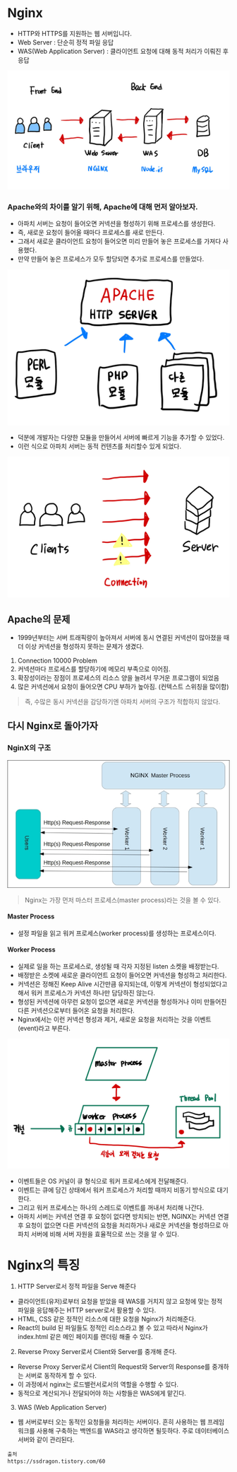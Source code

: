 
# Nginx
- HTTP와 HTTPS를 지원하는 웹 서버입니다.
- Web Server : 단순히 정적 파일 응답
- WAS(Web Application Server) : 클라이언트 요청에 대해 동적 처리가 이뤄진 후 응답

![NginX.jpeg](..%2Fetc%2Fimage%2FNetwork_image%2FNginX.jpeg)

### Apache와의 차이를 알기 위해, Apache에 대해 먼저 알아보자.

- 아파치 서버는 요청이 들어오면 커넥션을 형성하기 위해 프로세스를 생성한다.
- 즉, 새로운 요청이 들어올 때마다 프로세스를 새로 만든다.
- 그래서 새로운 클라이언트 요청이 들어오면 미리 만들어 놓은 프로세스를 가져다 사용했다.
- 만약 만들어 놓은 프로세스가 모두 할당되면 추가로 프로세스를 만들었다.

![Apache HTTP SERVER 확장성.jpeg](..%2Fetc%2Fimage%2FNetwork_image%2FApache%20HTTP%20SERVER%20%ED%99%95%EC%9E%A5%EC%84%B1.jpeg)

- 덕분에 개발자는 다양한 모듈을 만들어서 서버에 빠르게 기능을 추가할 수 있었다.
- 이런 식으로 아파치 서버는 동적 컨텐츠를 처리할수 있게 되었다. 

![10K문제.jpeg](..%2Fetc%2Fimage%2FNetwork_image%2F10K%EB%AC%B8%EC%A0%9C.jpeg)

## Apache의 문제
- 1999년부터는 서버 트래픽량이 높아져서 서버에 동시 연결된 커넥션이 많아졌을 때 더 이상 커넥션을 형성하지 못하는 문제가 생겼다.


1. Connection 10000 Problem
2. 커넥션마다 프로세스를 할당하기에 메모리 부족으로 이어짐.
3. 확장성이라는 장점이 프로세스의 리소스 양을 늘려서 무거운 프로그램이 되었음
4. 많은 커넥션에서 요청이 들어오면 CPU 부하가 높아짐. (컨텍스트 스위칭을 많이함)
> 즉, 수많은 동시 커넥션을 감당하기엔 아파치 서버의 구조가 적합하지 않았다.

## 다시 Nginx로 돌아가자 

### NginX의 구조 

![Nginx 구조.png](..%2Fetc%2Fimage%2FNetwork_image%2FNginx%20%EA%B5%AC%EC%A1%B0.png)

> Nginx는 가장 먼저 마스터 프로세스(master process)라는 것을 볼 수 있다.

#### Master Process
- 설정 파일을 읽고 워커 프로세스(worker process)를 생성하는 프로세스이다.

#### Worker Process
- 실제로 일을 하는 프로세스로, 생성될 때 각자 지정된 listen 소켓을 배정받는다.
- 배정받은 소켓에 새로운 클라이언트 요청이 들어오면 커넥션을 형성하고 처리한다.
- 커넥션은 정해진 Keep Alive 시간만큼 유지되는데, 이렇게 커넥션이 형성되었다고 해서 워커 프로세스가 커넥션 하나만 담당하진 않는다. 
- 형성된 커넥션에 아무런 요청이 없으면 새로운 커넥션을 형성하거나 이미 만들어진 다른 커넥션으로부터 들어온 요청을 처리한다.
- Nginx에서는 이런 커넥션 형성과 제거, 새로운 요청을 처리하는 것을 이벤트(event)라고 부른다.

![NginX - Worker Process.jpeg](..%2Fetc%2Fimage%2FNetwork_image%2FNginX%20-%20Worker%20Process.jpeg)
- 이벤트들은 OS 커널이 큐 형식으로 워커 프로세스에게 전달해준다.
- 이벤트는 큐에 담긴 상태에서 워커 프로세스가 처리할 때까지 비동기 방식으로 대기한다.
- 그리고 워커 프로세스는 하나의 스레드로 이벤트를 꺼내서 처리해 나간다.
- 아파치 서버는 커넥션 연결 후 요청이 없다면 방치되는 반면, NGINX는 커넥션 연결 후 요청이 없으면 다른 커넥션의 요청을 처리하거나 새로운 커넥션을 형성하므로 아파치 서버에 비해 서버 자원을 효율적으로 쓰는 것을 알 수 있다.

# Nginx의 특징
1. HTTP Server로서 정적 파일을 Serve 해준다
- 클라이언트(유저)로부터 요청을 받았을 때 WAS를 거치지 않고 요청에 맞는 정적 파일을 응답해주는 HTTP server로서 활용할 수 있다.
- HTML, CSS 같은 정적인 리소스에 대한 요청을 Nginx가 처리해준다.
- React의 build 된 파일들도 정적인 리소스라고 볼 수 있고 따라서 Nginx가 index.html 같은 메인 페이지를 랜더링 해줄 수 있다.

2. Reverse Proxy Server로서 Client와 Server를 중개해 준다.
- Reverse Proxy Server로서 Client의 Request와 Server의 Response를 중개하는 서버로 동작하게 할 수 있다. 
- 이 과정에서 nginx는 로드밸런서로서의 역할을 수행할 수 있다.
- 동적으로 계산되거나 전달되어야 하는 사항들은 WAS에게 맡긴다.

3. WAS (Web Application Server)
- 웹 서버로부터 오는 동적인 요청들을 처리하는 서버이다. 흔히 사용하는 웹 프레임워크를 사용해 구축하는 백엔드를 WAS라고 생각하면 될듯하다. 주로 데이터베이스 서버와 같이 관리된다.


```
출처 
https://ssdragon.tistory.com/60

```